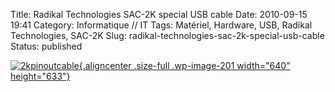 Title: Radikal Technologies SAC-2K special USB cable
Date: 2010-09-15 19:41
Category: Informatique // IT
Tags: Matériel, Hardware, USB, Radikal Technologies, SAC-2K
Slug: radikal-technologies-sac-2k-special-usb-cable
Status: published

[![](/images/2kpinoutcable.jpg "2kpinoutcable"){.aligncenter
.size-full .wp-image-201 width="640"
height="633"}](images/2kpinoutcable.jpg)

